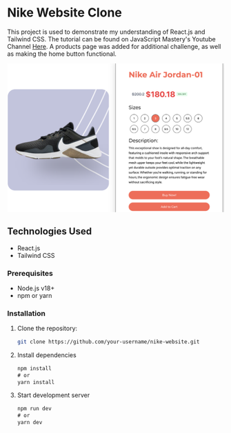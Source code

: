 # Nike Website Clone

This project is used to demonstrate my understanding of React.js and Tailwind CSS. The tutorial can be found on JavaScript Mastery's Youtube Channel [Here](https://www.youtube.com/watch?v=_W3R2VwRyF4). A products page was added for additional challenge, as well as making the home button functional.

![screenshot](products.png)

## Technologies Used

- React.js
- Tailwind CSS

### Prerequisites

- Node.js v18+
- npm or yarn

### Installation

1. Clone the repository:

   ```bash
   git clone https://github.com/your-username/nike-website.git
   ```

2. Install dependencies

   ```
   npm install
   # or
   yarn install
   ```

3. Start development server

   ```
   npm run dev
   # or
   yarn dev

   ```
